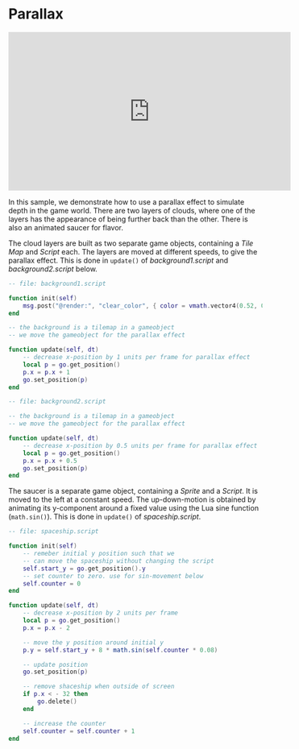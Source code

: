 

# Parallax

<iframe width="560" height="315" src="https://www.youtube.com/embed/rv7GrtmUrPU" frameborder="0" allowfullscreen></iframe>

In this sample, we demonstrate how to use a parallax effect to simulate depth in the game world.
There are two layers of clouds, where one of the layers has the appearance of being further back than the other. There is also an animated saucer for flavor.

The cloud layers are built as two separate game objects, containing a *Tile Map* and *Script* each.
The layers are moved at different speeds, to give the parallax effect. This is done in `update()` of *background1.script* and *background2.script* below.

```lua
-- file: background1.script

function init(self)
    msg.post("@render:", "clear_color", { color = vmath.vector4(0.52, 0.80, 1, 0) } )
end

-- the background is a tilemap in a gameobject
-- we move the gameobject for the parallax effect

function update(self, dt)
    -- decrease x-position by 1 units per frame for parallax effect
    local p = go.get_position()
    p.x = p.x + 1
    go.set_position(p)
end
```

```lua
-- file: background2.script

-- the background is a tilemap in a gameobject
-- we move the gameobject for the parallax effect

function update(self, dt)
    -- decrease x-position by 0.5 units per frame for parallax effect
    local p = go.get_position()
    p.x = p.x + 0.5
    go.set_position(p)
end
```

The saucer is a separate game object, containing a *Sprite* and a *Script*.
It is moved to the left at a constant speed. The up-down-motion is obtained by animating its y-component around a fixed value using the Lua sine function (`math.sin()`). This is done in `update()` of *spaceship.script*.


```lua
-- file: spaceship.script

function init(self)
    -- remeber initial y position such that we
    -- can move the spaceship without changing the script
    self.start_y = go.get_position().y
    -- set counter to zero. use for sin-movement below
    self.counter = 0
end

function update(self, dt)
    -- decrease x-position by 2 units per frame
    local p = go.get_position()
    p.x = p.x - 2

    -- move the y position around initial y
    p.y = self.start_y + 8 * math.sin(self.counter * 0.08)

    -- update position
    go.set_position(p)

    -- remove shaceship when outside of screen
    if p.x < - 32 then
        go.delete()
    end

    -- increase the counter
    self.counter = self.counter + 1
end
```

